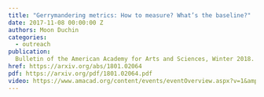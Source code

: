 ```yaml
---
title: "Gerrymandering metrics: How to measure? What’s the baseline?"
date: 2017-11-08 00:00:00 Z
authors: Moon Duchin
categories:
  - outreach
publication:
  Bulletin of the American Academy for Arts and Sciences, Winter 2018.
href: https://arxiv.org/abs/1801.02064
pdf: https://arxiv.org/pdf/1801.02064.pdf
video: https://www.amacad.org/content/events/eventOverview.aspx?v=1&amp;e=10378
---
```

